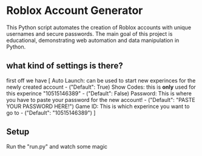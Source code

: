 # Roblox Account Generator

This Python script automates the creation of Roblox accounts with unique usernames and secure passwords. The main goal of this project is educational, demonstrating web automation and data manipulation in Python.



## what kind of settings is there?

first off we have [
    Auto Launch: can be used to start new experinces for the newly created account - ("Default": True)
    Show Codes: this is **only** used for this experince "10515146389" -
    ("Default": False)
    Password: This is where you have to paste your password for the new account! - 
    ("Default": "PASTE YOUR PASSWORD HERE!")
    Game ID: This is which experince you want to go to - ("Default": "10515146389")
]

## Setup

Run the "run.py" and watch some magic

## 
